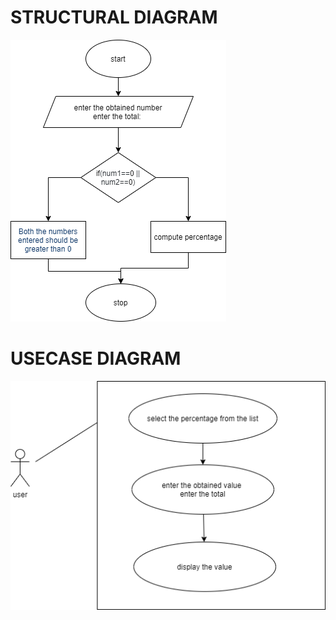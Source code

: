 # STRUCTURAL DIAGRAM
![alt text](https://github.com/99003572/Arya-Calculator/blob/master/2.%20Design/Low%20Level%20Design/percentage/structural_diagram_percentage.png)

# USECASE DIAGRAM
![alt text](https://github.com/99003572/Arya-Calculator/blob/master/2.%20Design/Low%20Level%20Design/percentage/usecase_diagram_percentage%20(1).png)
